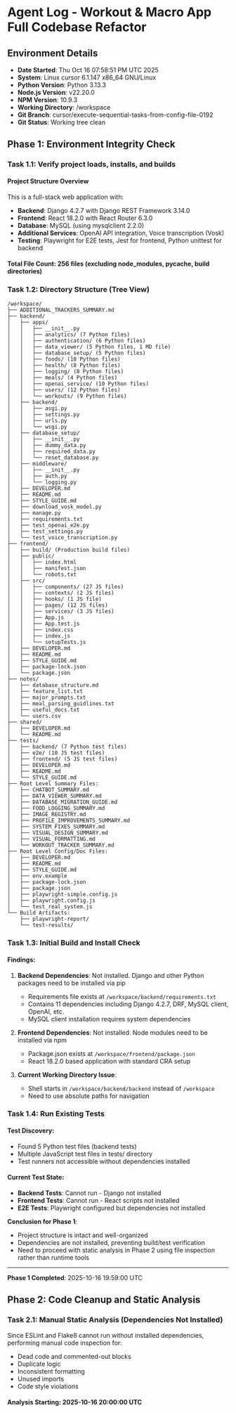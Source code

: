 # Agent Log - Workout & Macro App Full Codebase Refactor

## Environment Details
- **Date Started**: Thu Oct 16 07:58:51 PM UTC 2025
- **System**: Linux cursor 6.1.147 x86_64 GNU/Linux
- **Python Version**: Python 3.13.3
- **Node.js Version**: v22.20.0
- **NPM Version**: 10.9.3
- **Working Directory**: /workspace
- **Git Branch**: cursor/execute-sequential-tasks-from-config-file-0192
- **Git Status**: Working tree clean

## Phase 1: Environment Integrity Check

### Task 1.1: Verify project loads, installs, and builds

#### Project Structure Overview
This is a full-stack web application with:
- **Backend**: Django 4.2.7 with Django REST Framework 3.14.0
- **Frontend**: React 18.2.0 with React Router 6.3.0
- **Database**: MySQL (using mysqlclient 2.2.0)
- **Additional Services**: OpenAI API integration, Voice transcription (Vosk)
- **Testing**: Playwright for E2E tests, Jest for frontend, Python unittest for backend

#### Total File Count: 256 files (excluding node_modules, __pycache__, build directories)

### Task 1.2: Directory Structure (Tree View)

```
/workspace/
├── ADDITIONAL_TRACKERS_SUMMARY.md
├── backend/
│   ├── apps/
│   │   ├── __init__.py
│   │   ├── analytics/ (7 Python files)
│   │   ├── authentication/ (6 Python files)
│   │   ├── data_viewer/ (5 Python files, 1 MD file)
│   │   ├── database_setup/ (5 Python files)
│   │   ├── foods/ (10 Python files)
│   │   ├── health/ (8 Python files)
│   │   ├── logging/ (8 Python files)
│   │   ├── meals/ (4 Python files)
│   │   ├── openai_service/ (10 Python files)
│   │   ├── users/ (12 Python files)
│   │   └── workouts/ (9 Python files)
│   ├── backend/
│   │   ├── asgi.py
│   │   ├── settings.py
│   │   ├── urls.py
│   │   └── wsgi.py
│   ├── database_setup/
│   │   ├── __init__.py
│   │   ├── dummy_data.py
│   │   ├── required_data.py
│   │   └── reset_database.py
│   ├── middleware/
│   │   ├── __init__.py
│   │   ├── auth.py
│   │   └── logging.py
│   ├── DEVELOPER.md
│   ├── README.md
│   ├── STYLE_GUIDE.md
│   ├── download_vosk_model.py
│   ├── manage.py
│   ├── requirements.txt
│   ├── test_openai_e2e.py
│   ├── test_settings.py
│   └── test_voice_transcription.py
├── frontend/
│   ├── build/ (Production build files)
│   ├── public/
│   │   ├── index.html
│   │   ├── manifest.json
│   │   └── robots.txt
│   ├── src/
│   │   ├── components/ (27 JS files)
│   │   ├── contexts/ (2 JS files)
│   │   ├── hooks/ (1 JS file)
│   │   ├── pages/ (12 JS files)
│   │   ├── services/ (3 JS files)
│   │   ├── App.js
│   │   ├── App.test.js
│   │   ├── index.css
│   │   ├── index.js
│   │   └── setupTests.js
│   ├── DEVELOPER.md
│   ├── README.md
│   ├── STYLE_GUIDE.md
│   ├── package-lock.json
│   └── package.json
├── notes/
│   ├── database_structure.md
│   ├── feature_list.txt
│   ├── major_prompts.txt
│   ├── meal_parsing_guidlines.txt
│   ├── useful_docs.txt
│   └── users.csv
├── shared/
│   ├── DEVELOPER.md
│   └── README.md
├── tests/
│   ├── backend/ (7 Python test files)
│   ├── e2e/ (10 JS test files)
│   ├── frontend/ (5 JS test files)
│   ├── DEVELOPER.md
│   ├── README.md
│   └── STYLE_GUIDE.md
├── Root Level Summary Files:
│   ├── CHATBOT_SUMMARY.md
│   ├── DATA_VIEWER_SUMMARY.md
│   ├── DATABASE_MIGRATION_GUIDE.md
│   ├── FOOD_LOGGING_SUMMARY.md
│   ├── IMAGE_REGISTRY.md
│   ├── PROFILE_IMPROVEMENTS_SUMMARY.md
│   ├── SYSTEM_FIXES_SUMMARY.md
│   ├── VISUAL_DESIGN_SUMMARY.md
│   ├── VISUAL_FORMATTING.md
│   └── WORKOUT_TRACKER_SUMMARY.md
├── Root Level Config/Doc Files:
│   ├── DEVELOPER.md
│   ├── README.md
│   ├── STYLE_GUIDE.md
│   ├── env.example
│   ├── package-lock.json
│   ├── package.json
│   ├── playwright-simple.config.js
│   ├── playwright.config.js
│   └── test_real_system.js
└── Build Artifacts:
    ├── playwright-report/
    └── test-results/
```

### Task 1.3: Initial Build and Install Check

#### Findings:
1. **Backend Dependencies**: Not installed. Django and other Python packages need to be installed via pip
   - Requirements file exists at `/workspace/backend/requirements.txt`
   - Contains 11 dependencies including Django 4.2.7, DRF, MySQL client, OpenAI, etc.
   - MySQL client installation requires system dependencies

2. **Frontend Dependencies**: Not installed. Node modules need to be installed via npm
   - Package.json exists at `/workspace/frontend/package.json`
   - React 18.2.0 based application with standard CRA setup

3. **Current Working Directory Issue**: 
   - Shell starts in `/workspace/backend/backend` instead of `/workspace`
   - Need to use absolute paths for navigation

### Task 1.4: Run Existing Tests

#### Test Discovery:
- Found 5 Python test files (backend tests)
- Multiple JavaScript test files in tests/ directory
- Test runners not accessible without dependencies installed

#### Current Test State:
- **Backend Tests**: Cannot run - Django not installed
- **Frontend Tests**: Cannot run - React scripts not installed  
- **E2E Tests**: Playwright configured but dependencies not installed

**Conclusion for Phase 1**: 
- Project structure is intact and well-organized
- Dependencies are not installed, preventing build/test verification
- Need to proceed with static analysis in Phase 2 using file inspection rather than runtime tools

---

**Phase 1 Completed**: 2025-10-16 19:59:00 UTC

## Phase 2: Code Cleanup and Static Analysis

### Task 2.1: Manual Static Analysis (Dependencies Not Installed)

Since ESLint and Flake8 cannot run without installed dependencies, performing manual code inspection for:
- Dead code and commented-out blocks
- Duplicate logic
- Inconsistent formatting
- Unused imports
- Code style violations

#### Analysis Starting: 2025-10-16 20:00:00 UTC
